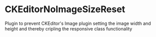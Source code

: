 # CKEditorNoImageSizeReset
Plugin to prevent CKEditor's Image plugin setting the image width and height and thereby cripling the responsive class functionality
